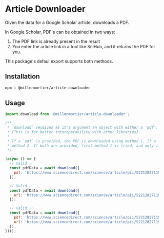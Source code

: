 # Article Downloader

Given the data for a Google Scholar article, downloads a PDF.

In Google Scholar, PDF's can be obtained in two ways:

1. The PDF link is already present in the result
2. You enter the article link in a tool like SciHub, and it returns the
   PDF for you.

This package's defaul export supports both methods.

## Installation

```sh
npm i @millenmortier/article-downloader
```

## Usage

```js
import download from '@millenmortier/article-downloader';

/**
 * `download` receives as it's argument an object with either a 'pdf', of a 'url' (the article url).
 * (This is for better interoperability with other libraries).
 *
 * If a `pdf` is provided, the PDF is downloaded using method 1. If a `url` is provided, the PDF is downloaded using
 * method 2. If both are provided, first method 1 is tried, and only if it fails is method 2 performed.
 */

(async () => {
  // Valid ✅
  const pdfData = await download({
    pdf: 'https://www.sciencedirect.com/science/article/pii/S2212827119309813/pdf?md5=7f49ba5f9d451a1eda1d49ab2b4d1803&pid=1-s2.0-S2212827119309813-main.pdf',
  });

  // Valid ✅
  const pdfData = await download({
    url: 'https://www.sciencedirect.com/science/article/pii/S2212827119309813',
  });

  // Valid ✅
  const pdfData = await download({
    pdf: 'https://www.sciencedirect.com/science/article/pii/S2212827119309813/pdf?md5=7f49ba5f9d451a1eda1d49ab2b4d1803&pid=1-s2.0-S2212827119309813-main.pdf',
    url: 'https://www.sciencedirect.com/science/article/pii/S2212827119309813',
  });
})();
```
